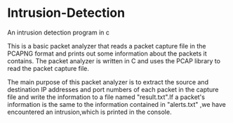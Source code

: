 # Intrusion-Detection
An intrusion detection program in c

This is a basic packet analyzer that reads a packet capture file in the PCAPNG format and prints out some information about the packets it contains. The packet analyzer 
is written in C and uses the PCAP library to read the packet capture file.

The main purpose of this packet analyzer is to extract the source and destination IP addresses and port numbers of each packet in the capture file and write the information to a file named "result.txt".If a packet's information is the same to the information contained in "alerts.txt" ,we have encountered an intrusion,which is printed in the console.
